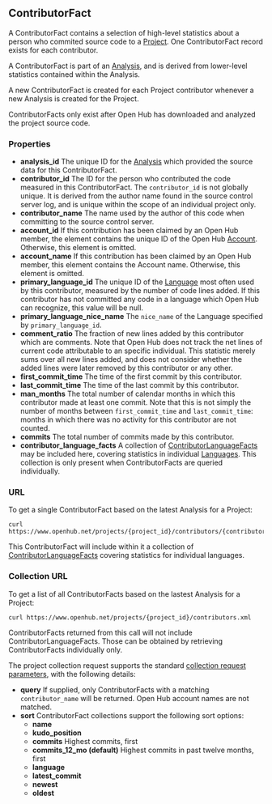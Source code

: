 ## ContributorFact

A ContributorFact contains a selection of high-level statistics about a person who commited source code to a [Project](/reference/project.md). One ContributorFact record exists for each contributor.

A ContributorFact is part of an [Analysis](/reference/analysis.md), and is derived from lower-level statistics contained within the Analysis.

A new ContributorFact is created for each Project contributor whenever a new Analysis is created for the Project.

ContributorFacts only exist after Open Hub has downloaded and analyzed the project source code.

### Properties


+ __analysis_id__
    The unique ID for the [Analysis](/reference/analysis.md) which provided the source data for this ContributorFact.
+ __contributor_id__
    The ID for the person who contributed the code measured in this ContributorFact. The `contributor_id` is not globally unique. It is derived from the author name found in the source control server log, and is unique within the scope of an individual project only.
+ __contributor_name__
    The name used by the author of this code when committing to the source control server.
+ __account_id__
    If this contribution has been claimed by an Open Hub member, the element contains the unique ID of the Open Hub [Account](/reference/account.md). Otherwise, this element is omitted.
+ __account_name__
    If this contribution has been claimed by an Open Hub member, this element contains the Account name. Otherwise, this element is omitted.
+ __primary_language_id__
    The unique ID of the [Language](/reference/language.md) most often used by this contributor, measured by the number of code lines added. If this contributor has not committed any code in a language which Open Hub can recognize, this value will be null.
+ __primary_language_nice_name__
    The `nice_name` of the Language specified by `primary_language_id`.
+ __comment_ratio__
    The fraction of new lines added by this contributor which are comments. Note that Open Hub does not track the net lines of current code attributable to an specific individual. This statistic merely sums over all new lines added, and does not consider whether the added lines were later removed by this contributor or any other.
+ __first_commit_time__
    The time of the first commit by this contributor.
+ __last_commit_time__
    The time of the last commit by this contributor.
+ __man_months__
    The total number of calendar months in which this contributor made at least one commit. Note that this is not simply the number of months between `first_commit_time` and `last_commit_time`: months in which there was no activity for this contributor are not counted.
+ __commits__
    The total number of commits made by this contributor.
+ __contributor_language_facts__
    A collection of [ContributorLanguageFacts](/reference/contributor_language_fact.md) may be included here, covering statistics in individual [Languages](/reference/language.md). This collection is only present when ContributorFacts are queried individually.

### URL
To get a single ContributorFact based on the latest Analysis for a Project:
```shell
curl https://www.openhub.net/projects/{project_id}/contributors/{contributor_id}.xml
```
This ContributorFact will include within it a collection of [ContributorLanguageFacts](/reference/contributor_language_fact.md) covering statistics for individual languages.

### Collection URL
To get a list of all ContributorFacts based on the lastest Analysis for a Project:
```shell
curl https://www.openhub.net/projects/{project_id}/contributors.xml 
```
ContributorFacts returned from this call will not include ContributorLanguageFacts. Those can be obtained by retrieving ContributorFacts individually only.

The project collection request supports the standard [collection request parameters](/README.md#collection-requests), with the following details:

+ __query__
    If supplied, only ContributorFacts with a matching `contributor_name` will be returned. Open Hub account names are not matched.
+ __sort__
    ContributorFact collections support the following sort options:
    - __name__
    - __kudo_position__
    - __commits__
        Highest commits, first
    - __commits_12_mo (default)__
        Highest commits in past twelve months, first
    - __language__
    - __latest_commit__
    - __newest__
    - __oldest__



